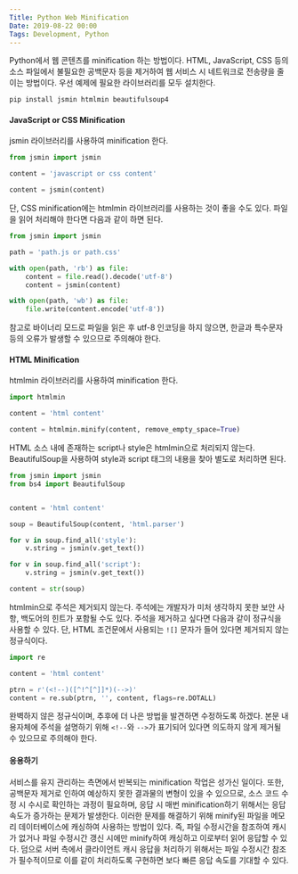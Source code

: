 ```yaml
---
Title: Python Web Minification
Date: 2019-08-22 00:00
Tags: Development, Python
---
```



Python에서 웹 콘텐츠를 minification 하는 방법이다. HTML, JavaScript, CSS 등의 소스 파일에서 불필요한 공백문자 등을 제거하여 웹 서비스 시 네트워크로 전송량을 줄이는 방법이다. 우선 예제에 필요한 라이브러리를 모두 설치한다.

```bash
pip install jsmin htmlmin beautifulsoup4
```

#### JavaScript or CSS Minification

jsmin 라이브러리를 사용하여 minification 한다.

```python
from jsmin import jsmin

content = 'javascript or css content'

content = jsmin(content)
```

단, CSS minification에는 htmlmin 라이브러리를 사용하는 것이 좋을 수도 있다. 파일을 읽어 처리해야 한다면 다음과 같이 하면 된다.

```python
from jsmin import jsmin

path = 'path.js or path.css'

with open(path, 'rb') as file:
    content = file.read().decode('utf-8')
    content = jsmin(content)

with open(path, 'wb') as file:
    file.write(content.encode('utf-8'))
```

참고로 바이너리 모드로 파일을 읽은 후 utf-8 인코딩을 하지 않으면, 한글과 특수문자 등의 오류가 발생할 수 있으므로 주의해야 한다.

#### HTML Minification

htmlmin 라이브러리를 사용하여 minification 한다.

```python
import htmlmin

content = 'html content'

content = htmlmin.minify(content, remove_empty_space=True)
```

HTML 소스 내에 존재하는 script나 style은 htmlmin으로 처리되지 않는다. BeautifulSoup을 사용하여 style과 script 태그의 내용을 찾아 별도로 처리하면 된다.

```python
from jsmin import jsmin
from bs4 import BeautifulSoup


content = 'html content'

soup = BeautifulSoup(content, 'html.parser')

for v in soup.find_all('style'):
    v.string = jsmin(v.get_text())

for v in soup.find_all('script'):
    v.string = jsmin(v.get_text())

content = str(soup)
```

htmlmin으로 주석은 제거되지 않는다. 주석에는 개발자가 미처 생각하지 못한 보안 사항, 백도어의 힌트가 포함될 수도 있다. 주석을 제거하고 싶다면 다음과 같이 정규식을 사용할 수 있다. 단, HTML 조건문에서 사용되는 `![]` 문자가 들어 있다면 제거되지 않는 정규식이다.

```python
import re

content = 'html content'

ptrn = r'(<!--)([^!^[^]]*)(-->)'
content = re.sub(ptrn, '', content, flags=re.DOTALL)
```

완벽하지 않은 정규식이며, 추후에 더 나은 방법을 발견하면 수정하도록 하겠다. 본문 내용자체에 주석을 설명하기 위해 `<!--`와 `-->`가 표기되어 있다면 의도하지 않게 제거될 수 있으므로 주의해야 한다.

#### 응용하기

서비스를 유지 관리하는 측면에서 반복되는 minification 작업은 성가신 일이다. 또한, 공백문자 제거로 인하여 예상하지 못한 결과물의 변형이 있을 수 있으므로, 소스 코드 수정 시 수시로 확인하는 과정이 필요하며, 응답 시 매번 minification하기 위해서는 응답속도가 증가하는 문제가 발생한다. 이러한 문제를 해결하기 위해 minify된 파일을 메모리 데이터베이스에 캐싱하여 사용하는 방법이 있다. 즉, 파일 수정시간을 참조하여 캐시가 없거나 파일 수정시간 갱신 시에만 minify하여 캐싱하고 이로부터 읽어 응답할 수 있다. 덤으로 서버 측에서 클라이언트 캐시 응답을 처리하기 위해서는 파일 수정시간 참조가 필수적이므로 이를 같이 처리하도록 구현하면 보다 빠른 응답 속도를 기대할 수 있다.

